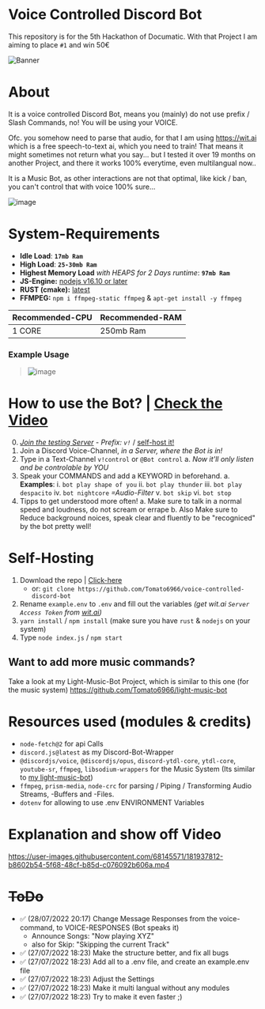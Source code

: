 
# Voice Controlled Discord Bot

This repository is for the 5th Hackathon of Documatic.
With that Project I am aiming to place `#1` and win 50€

![Banner](https://imgur.com/ZCuO0KT.gif)

# About

It is a voice controlled Discord Bot, means you (mainly) do not use prefix / Slash Commands, no! You will be using your VOICE.

Ofc. you somehow need to parse that audio, for that I am using https://wit.ai which is a free speech-to-text ai, which you need to train!
That means it might sometimes not return what you say... but I tested it over 19 months on another Project, and there it works 100% everytime, even multilangual now..

It is a Music Bot, as other interactions are not that optimal, like kick / ban, you can't control that with voice 100% sure...

![image](https://user-images.githubusercontent.com/68145571/182658779-1638aed0-10e3-4c23-b95d-1f7e36d8fc82.png)

# System-Requirements
- **Idle Load**: **`17mb Ram`**
- **High Load**: **`25-30mb Ram`**
- **Highest Memory Load** *with HEAPS for 2 Days runtime*: **`97mb Ram`**
- **JS-Engine:** [nodejs v16.10 or later](https://nodejs.org)
- **RUST (cmake):** [latest](https://www.rust-lang.org/tools/install)
- **FFMPEG:** `npm i ffmpeg-static ffmpeg` & `apt-get install -y ffmpeg`

| Recommended-CPU | Recommended-RAM |
|--|--|
| 1 CORE | 250mb Ram |

### Example Usage

>![image](https://user-images.githubusercontent.com/68145571/182658298-f079f132-29ad-4259-8328-d9c1ebfad280.png)

# How to use the Bot? | [Check the Video](https://github.com/Tomato6966/voice-controlled-discord-bot#explanation-and-show-off-video)
 0. *[Join the testing Server](https://discord.gg/TWRJH6ACvR) - Prefix: `v!`* / [self-host it!](https://github.com/Tomato6966/voice-controlled-discord-bot/blob/main/README.md#self-hosting)
 1. Join a Discord Voice-Channel, *in a Server, where the Bot is in!*
 2. Type in a Text-Channel `v!control` or `@Bot control`
	 a. *Now it'll only listen and be controlable by YOU* 
 3. Speak your COMMANDS and add a KEYWORD in beforehand.
	 a. **Examples**:
		 i. `bot play shape of you`
		 ii. `bot play thunder`
		 iii. `bot play despacito`
		 iv. `bot nightcore` *=Audio-Filter*
		 v. `bot skip`
		 vi. `bot stop`
 4. Tipps to get understood more often!
	 a. Make sure to talk in a normal speed and loudness, do not scream or errape
	 b. Also Make sure to Reduce background noices, speak clear and fluently to be "recogniced" by the bot pretty well!

# Self-Hosting
1. Download the repo | [Click-here](https://github.com/Tomato6966/voice-controlled-discord-bot/archive/refs/heads/main.zip) 
	- or: `git clone https://github.com/Tomato6966/voice-controlled-discord-bot`
2. Rename `example.env` to `.env` and fill out the variables *(get wit.ai `Server Access Token` from [wit.ai](https://wit.ai))*
3. `yarn install` / `npm install` (make sure you have `rust` & `nodejs` on your system)
4. Type `node index.js` / `npm start`

## Want to add more music commands?

Take a look at my Light-Music-Bot Project, which is similar to this one (for the music system) https://github.com/Tomato6966/light-music-bot

# Resources used (modules & credits)
- `node-fetch@2` for api Calls
- `discord.js@latest` as my Discord-Bot-Wrapper
- `@discordjs/voice`, `@discordjs/opus`, `discord-ytdl-core`, `ytdl-core`, `youtube-sr`, `ffmpeg`, `libsodium-wrappers` for the Music System (Its similar to [my light-music-bot](https://github.com/Tomato6966/light-music-bot))
- `ffmpeg`, `prism-media`, `node-crc` for parsing / Piping / Transforming Audio Streams, -Buffers and -Files.
- `dotenv` for allowing to use .env ENVIRONMENT Variables

# Explanation and show off Video

https://user-images.githubusercontent.com/68145571/181937812-b8602b54-5f68-48cf-b85d-c076092b606a.mp4

# ~~ToDo~~

- ✅ (28/07/2022 20:17) Change Message Responses from the voice-command, to VOICE-RESPONSES (Bot speaks it)
  - Announce Songs: "Now playing XYZ"
  - also for Skip: "Skipping the current Track"
- ✅ (27/07/2022 18:23) Make the structure better, and fix all bugs
- ✅ (27/07/2022 18:23) Add all to a .env file, and create an example.env file
- ✅ (27/07/2022 18:23) Adjust the Settings
- ✅ (27/07/2022 18:23) Make it multi langual without any modules
- ✅ (27/07/2022 18:23) Try to make it even faster ;)
  
  

